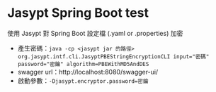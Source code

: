# Jasypt Spring Boot test

使用 Jasypt 對 Spring Boot 設定檔 (.yaml or .properties) 加密

- 產生密碼：`java -cp <jasypt jar 的路徑> org.jasypt.intf.cli.JasyptPBEStringEncryptionCLI input="密碼" password="密鑰" algorithm=PBEWithMD5AndDES`
- swagger url：http://localhost:8080/swagger-ui/
- 啟動參數：`-Djasypt.encryptor.password=密鑰`
